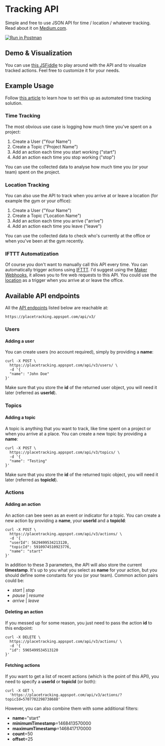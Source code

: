 # Tracking API
Simple and free to use JSON API for time / location / whatever tracking. Read about it on [Medium.com](https://medium.com/@Steppschuh/370c600af52b#.kchrtwitj).

[![Run in Postman](https://run.pstmn.io/button.svg)](https://app.getpostman.com/run-collection/b4387318e72e0d9b5727)

## Demo & Visualization
You can use [this JSFiddle](http://jsfiddle.net/Steppschuh/bq8vdtgy/) to play around with the API and to visualize tracked actions. Feel free to customize it for your needs.

## Example Usage
Follow [this article](https://medium.com/@Steppschuh/370c600af52b#.kchrtwitj) to learn how to set this up as automated time tracking solution.

### Time Tracking
The most obvious use case is logging how much time you've spent on a project:

1. Create a User ("Your Name")
2. Create a Topic ("Project Name")
3. Add an action each time you start working ("start")
4. Add an action each time you stop working ("stop")

You can use the collected data to analyse how much time you (or your team) spent on the project.

### Location Tracking
You can also use the API to track when you arrive at or leave a location (for example the gym or your office):

1. Create a User ("Your Name")
2. Create a Topic ("Location Name")
3. Add an action each time you arrive ("arrive")
4. Add an action each time you leave ("leave")

You can use the collected data to check who's currently at the office or when you've been at the gym recently.

### IFTTT Automatization
Of course you don't want to manually call this API every time. You can automatically trigger actions using [IFTTT](https://ifttt.com/). I'd suggest using the [Maker Webhooks](https://ifttt.com/maker_webhooks), it allows you to fire web requests to this API. You could use the [location](https://ifttt.com/location) as a trigger when you arrive at or leave the office.

## Available API endpoints
All the [API endpoints](https://github.com/Steppschuh/PlaceTracking/tree/dev/App%20Engine/backend/src/main/java/placetracking/api/endpoint) listed below are reachable at:
```
https://placetracking.appspot.com/api/v3/
```

### Users
#### Adding a user
You can create users (no account required), simply by providing a **name**:
```Shell
curl -X POST \
  https://placetracking.appspot.com/api/v3/users/ \
  -d '{
  "name": "John Doe"
}'
```
Make sure that you store the **id** of the returned user object, you will need it later (referred as **userId**).

### Topics
#### Adding a topic
A topic is anything that you want to track, like time spent on a project or when you arrive at a place. You can create a new topic by providing a **name**:
```
curl -X POST \
  https://placetracking.appspot.com/api/v3/topics/ \
  -d '{
  "name": "Testing"
}'
```
Make sure that you store the **id** of the returned topic object, you will need it later (referred as **topicId**).

### Actions
#### Adding an action
An action can bee seen as an event or indicator for a topic. You can create a new action by providing a **name**, your **userId** and a **topicId**:
```Shell
curl -X POST \
  https://placetracking.appspot.com/api/v3/actions/ \
  -d '{
  "userId": 5629499534213120,
  "topicId": 5910974510923776,
  "name": "start"
}'
```
In addition to these 3 parameters, the API will also store the current **timestamp**. It's up to you what you select as **name** for your action, but you should define some constants for you (or your team). Common action pairs could be:
* *start* | *stop*
* *pause* | *resume*
* *arrive* | *leave*

#### Deleting an action
If you messed up for some reason, you just need to pass the action **id** to this endpoint:
```Shell
curl -X DELETE \
  https://placetracking.appspot.com/api/v3/actions/ \
  -d '{
  "id": 5965499534513120
}'
```

#### Fetching actions
If you want to get a list of recent actions (which is the point of this API), you need to specify a **userId** or **topicId** (or both):
```Shell
curl -X GET \
  'https://placetracking.appspot.com/api/v3/actions/?topicId=5707702298738688'
```
However, you can also combine them with some additional filters:
* **name**="start"
* **minimumTimestamp**=1468413570000
* **maximumTimestamp**=1468417170000
* **count**=50
* **offset**=25
